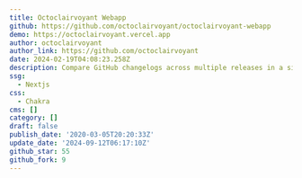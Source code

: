 ```yaml
---
title: Octoclairvoyant Webapp
github: https://github.com/octoclairvoyant/octoclairvoyant-webapp
demo: https://octoclairvoyant.vercel.app
author: octoclairvoyant
author_link: https://github.com/octoclairvoyant
date: 2024-02-19T04:08:23.258Z
description: Compare GitHub changelogs across multiple releases in a single view.
ssg:
  - Nextjs
css:
  - Chakra
cms: []
category: []
draft: false
publish_date: '2020-03-05T20:20:33Z'
update_date: '2024-09-12T06:17:10Z'
github_star: 55
github_fork: 9
---
```

